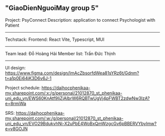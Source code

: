 ## "GiaoDienNguoiMay group 5"

Project: PsyConnect
Description: application to connect Psychologist with Patient

---

Techstack:
Frontend: React Vite, Typescript, MUI

---

Team lead: Đỗ Hoàng Hải
Member list: Trần Đức Thịnh

---

UI design: https://www.figma.com/design/ImAcZbsorfdWea81sYRz6t/Gdnm?t=a1p0Ei64jK3D6v6J-1

Project schedule: https://daihocphenikaa-my.sharepoint.com/:x:/g/personal/21012870_st_phenikaa-uni_edu_vn/EWS60KnAtf9IjZjAlbrW6RQBTwUgVj4pFWBT2zdwNw3IzA?e=8rmiWa

SRS: https://daihocphenikaa-my.sharepoint.com/:w:/g/personal/21012870_st_phenikaa-uni_edu_vn/EVO29BdukvhNi-X2uPbE4WoBxQmWzgcGv6pBBERVYbylmw?e=v8GOJN
